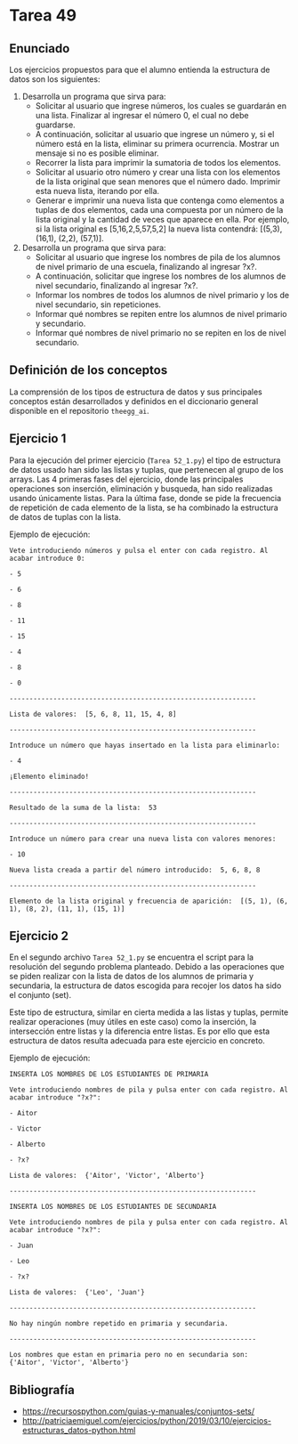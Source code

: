 # Tarea 49

## Enunciado
Los ejercicios propuestos para que el alumno entienda la estructura de datos son los siguientes:
1. Desarrolla un programa que sirva para:
   - Solicitar al usuario que ingrese números, los cuales se guardarán en una lista. Finalizar al ingresar el
número 0, el cual no debe guardarse.
   - A continuación, solicitar al usuario que ingrese un número y, si el número está en la lista, eliminar su
primera ocurrencia. Mostrar un mensaje si no es posible eliminar.
   - Recorrer la lista para imprimir la sumatoria de todos los elementos.
   - Solicitar al usuario otro número y crear una lista con los elementos de la lista original que sean menores
que el número dado. Imprimir esta nueva lista, iterando por ella.
   - Generar e imprimir una nueva lista que contenga como elementos a tuplas de dos elementos, cada una compuesta por un número de la lista original y la cantidad de veces que aparece en ella. Por ejemplo, si la lista original es [5,16,2,5,57,5,2] la nueva lista contendrá: [(5,3), (16,1), (2,2), (57,1)].
2. Desarrolla un programa que sirva para:
   - Solicitar al usuario que ingrese los nombres de pila de los alumnos de nivel primario de una escuela, finalizando al ingresar ?x?.
   - A continuación, solicitar que ingrese los nombres de los alumnos de nivel
secundario, finalizando al ingresar ?x?.
   - Informar los nombres de todos los alumnos de nivel primario y los de nivel secundario, sin repeticiones.
   - Informar qué nombres se repiten entre los alumnos de nivel primario y secundario.
   - Informar qué nombres de nivel primario no se repiten en los de nivel secundario.

## Definición de los conceptos
La comprensión de los tipos de estructura de datos y sus principales conceptos están desarrollados y definidos en el diccionario general disponible en el repositorio `theegg_ai`.

## Ejercicio 1

Para la ejecución del primer ejercicio (`Tarea 52_1.py`) el tipo de estructura de datos usado han sido las listas y tuplas, que pertenecen al grupo de los arrays. Las 4 primeras fases del ejercicio, donde las principales operaciones son inserción, eliminación y busqueda, han sido realizadas usando únicamente listas. Para la última fase, donde se pide la frecuencia de repetición de cada elemento de la lista, se ha combinado la estructura de datos de tuplas con la lista.

Ejemplo de ejecución:

`Vete introduciendo números y pulsa el enter con cada registro. Al acabar introduce 0:`

`- 5`

`- 6`

`- 8`

`- 11`

`- 15`

`- 4`

`- 8`

`- 0`

`--------------------------------------------------------------`

`Lista de valores:  [5, 6, 8, 11, 15, 4, 8]`

`--------------------------------------------------------------`

`Introduce un número que hayas insertado en la lista para eliminarlo:`

`- 4`

`¡Elemento eliminado!`

`--------------------------------------------------------------`

`Resultado de la suma de la lista:  53`

`--------------------------------------------------------------`

`Introduce un número para crear una nueva lista con valores menores: `

`- 10`

`Nueva lista creada a partir del número introducido:  5, 6, 8, 8`

`--------------------------------------------------------------`

`Elemento de la lista original y frecuencia de aparición:  [(5, 1), (6, 1), (8, 2), (11, 1), (15, 1)]`


## Ejercicio 2
En el segundo archivo `Tarea 52_1.py` se encuentra el script para la resolución del segundo problema planteado. Debido a las operaciones que se piden realizar con la lista de datos de los alumnos de primaria y secundaria, la estructura de datos escogida para recojer los datos ha sido el conjunto (set).

Este tipo de estructura, similar en cierta medida a las listas y tuplas, permite realizar operaciones (muy útiles en este caso) como la inserción, la intersección entre listas y la diferencia entre listas. Es por ello que esta estructura de datos resulta adecuada para este ejercicio en concreto.

Ejemplo de ejecución:


`INSERTA LOS NOMBRES DE LOS ESTUDIANTES DE PRIMARIA`

`Vete introduciendo nombres de pila y pulsa enter con cada registro. Al acabar introduce "?x?":`

`- Aitor`

`- Victor`

`- Alberto`

`- ?x?`

`Lista de valores:  {'Aitor', 'Victor', 'Alberto'}`

`--------------------------------------------------------------`

`INSERTA LOS NOMBRES DE LOS ESTUDIANTES DE SECUNDARIA`

`Vete introduciendo nombres de pila y pulsa enter con cada registro. Al acabar introduce "?x?": `

`- Juan`

`- Leo`

`- ?x?`

`Lista de valores:  {'Leo', 'Juan'}`

`--------------------------------------------------------------`

`No hay ningún nombre repetido en primaria y secundaria.`

`--------------------------------------------------------------`

`Los nombres que estan en primaria pero no en secundaria son:  {'Aitor', 'Victor', 'Alberto'}`


## Bibliografía
- https://recursospython.com/guias-y-manuales/conjuntos-sets/
- http://patriciaemiguel.com/ejercicios/python/2019/03/10/ejercicios-estructuras_datos-python.html



